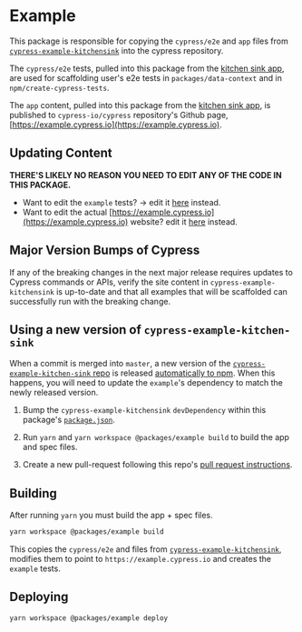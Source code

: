 # Example

This package is responsible for copying the `cypress/e2e` and `app` files from [`cypress-example-kitchensink`](https://github.com/cypress-io/cypress-example-kitchensink) into the cypress repository.

The `cypress/e2e` tests, pulled into this package from the [kitchen sink app](https://github.com/cypress-io/cypress-example-kitchensink), are used for scaffolding user's e2e tests in `packages/data-context` and in `npm/create-cypress-tests`.

The `app` content, pulled into this package from the [kitchen sink app](https://github.com/cypress-io/cypress-example-kitchensink), is published to `cypress-io/cypress` repository's Github page, [https://example.cypress.io](https://example.cypress.io).

## Updating Content

**THERE'S LIKELY NO REASON YOU NEED TO EDIT ANY OF THE CODE IN THIS PACKAGE.**

- Want to edit the `example` tests? -> edit it [here](https://github.com/cypress-io/cypress-example-kitchensink/blob/master/cypress/e2e) instead.
- Want to edit the actual [https://example.cypress.io](https://example.cypress.io) website? edit it [here](https://github.com/cypress-io/cypress-example-kitchensink/tree/master/app) instead.

## Major Version Bumps of Cypress

If any of the breaking changes in the next major release requires updates to Cypress commands or APIs, verify the site content in `cypress-example-kitchensink` is up-to-date and that all examples that will be scaffolded can successfully run with the breaking change.

## Using a new version of `cypress-example-kitchen-sink`

When a commit is merged into `master`, a new version of the [`cypress-example-kitchen-sink` repo](https://github.com/cypress-io/cypress-example-kitchensink/tree/master/cypress/e2e/2-advanced-examples) is released [automatically to npm](https://github.com/cypress-io/cypress-example-kitchensink/blob/master/CONTRIBUTING.md#deployment). When this happens, you will need to update the `example`'s dependency to match the newly released version.

1. Bump the `cypress-example-kitchensink` `devDependency` within this package's [`package.json`](https://github.com/cypress-io/cypress/blob/develop/packages/example/package.json).

2. Run `yarn` and `yarn workspace @packages/example build` to build the app and spec files.

3. Create a new pull-request following this repo's [pull request instructions](CONTRIBUTING.md#pull-requests).

## Building

After running `yarn` you must build the app + spec files.

```bash
yarn workspace @packages/example build
```

This copies the `cypress/e2e` and files from [`cypress-example-kitchensink`](https://github.com/cypress-io/cypress-example-kitchensink), modifies them to point to `https://example.cypress.io` and creates the `example` tests.

## Deploying

```bash
yarn workspace @packages/example deploy
```
